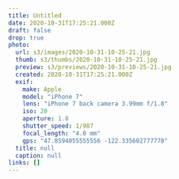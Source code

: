 ```yaml
---
title: Untitled
date: 2020-10-31T17:25:21.000Z
draft: false
drop: true
photo:
  url: s3/images/2020-10-31-10-25-21.jpg
  thumb: s3/thumbs/2020-10-31-10-25-21.jpg
  preview: s3/previews/2020-10-31-10-25-21.jpg
  created: 2020-10-31T17:25:21.000Z
  exif:
    make: Apple
    model: "iPhone 7"
    lens: "iPhone 7 back camera 3.99mm f/1.8"
    iso: 20
    aperture: 1.8
    shutter_speed: 1/987
    focal_length: "4.0 mm"
    gps: "47.8594055555556 -122.335602777778"
  title: null
  caption: null
links: []
---
```

